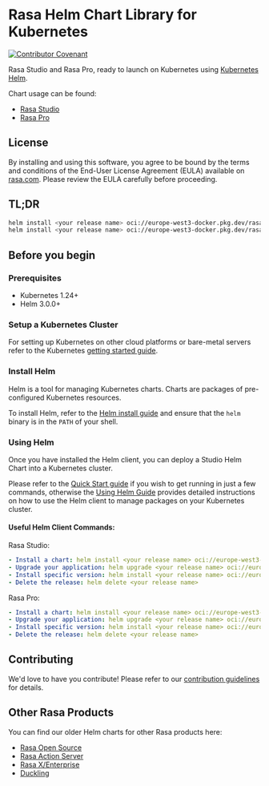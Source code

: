 # Rasa Helm Chart Library for Kubernetes

[![Contributor Covenant](https://img.shields.io/badge/Contributor%20Covenant-2.1-4baaaa.svg)](code_of_conduct.md)

Rasa Studio and Rasa Pro, ready to launch on Kubernetes using [Kubernetes Helm](https://github.com/helm/helm).

Chart usage can be found:

- [Rasa Studio](https://helm.rasa.com/charts/studio/)
- [Rasa Pro](https://helm.rasa.com/charts/rasa/)

## License

By installing and using this software, you agree to be bound by the terms and conditions of the End-User License Agreement (EULA) available on [rasa.com](https://rasa.com/eula). Please review the EULA carefully before proceeding.

## TL;DR

```bash
helm install <your release name> oci://europe-west3-docker.pkg.dev/rasa-releases/helm-charts/studio
helm install <your release name> oci://europe-west3-docker.pkg.dev/rasa-releases/helm-charts/rasa
```

## Before you begin

### Prerequisites

- Kubernetes 1.24+
- Helm 3.0.0+

### Setup a Kubernetes Cluster

For setting up Kubernetes on other cloud platforms or bare-metal servers refer to the Kubernetes [getting started guide](https://kubernetes.io/docs/getting-started-guides/).

### Install Helm

Helm is a tool for managing Kubernetes charts. Charts are packages of pre-configured Kubernetes resources.

To install Helm, refer to the [Helm install guide](https://github.com/helm/helm#install) and ensure that the `helm` binary is in the `PATH` of your shell.

### Using Helm

Once you have installed the Helm client, you can deploy a Studio Helm Chart into a Kubernetes cluster.

Please refer to the [Quick Start guide](https://helm.sh/docs/intro/quickstart/) if you wish to get running in just a few commands, otherwise the [Using Helm Guide](https://helm.sh/docs/intro/using_helm/) provides detailed instructions on how to use the Helm client to manage packages on your Kubernetes cluster.

#### Useful Helm Client Commands:

Rasa Studio:

```yaml
- Install a chart: helm install <your release name> oci://europe-west3-docker.pkg.dev/rasa-releases/helm-charts/studio
- Upgrade your application: helm upgrade <your release name> oci://europe-west3-docker.pkg.dev/rasa-releases/helm-charts/studio
- Install specific version: helm install <your release name> oci://europe-west3-docker.pkg.dev/rasa-releases/helm-charts/studio --version <desired version>
- Delete the release: helm delete <your release name>
```

Rasa Pro:

```yaml
- Install a chart: helm install <your release name> oci://europe-west3-docker.pkg.dev/rasa-releases/helm-charts/rasa
- Upgrade your application: helm upgrade <your release name> oci://europe-west3-docker.pkg.dev/rasa-releases/helm-charts/rasa
- Install specific version: helm install <your release name> oci://europe-west3-docker.pkg.dev/rasa-releases/helm-charts/rasa --version <desired version>
- Delete the release: helm delete <your release name>
```

## Contributing

We'd love to have you contribute! Please refer to our [contribution guidelines](CONTRIBUTING.md) for details.

## Other Rasa Products

You can find our older Helm charts for other Rasa products here:

- [Rasa Open Source](https://github.com/RasaHQ/helm-charts/tree/main/charts/rasa)
- [Rasa Action Server](https://github.com/RasaHQ/helm-charts/tree/main/charts/rasa-action-server)
- [Rasa X/Enterprise](https://github.com/RasaHQ/rasa-x-helm)
- [Duckling](https://github.com/RasaHQ/helm-charts/tree/main/charts/duckling)
